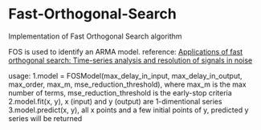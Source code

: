 # Fast-Orthogonal-Search
Implementation of Fast Orthogonal Search algorithm

FOS is used to identify an ARMA model. reference: [Applications of fast orthogonal search: Time-series analysis and resolution of signals in noise](https://link.springer.com/article/10.1007/BF02368043)

usage: 
 1.model = FOSModel(max_delay_in_input, max_delay_in_output, max_order, max_m, mse_reduction_threshold), where max_m is the max number of  terms, mse_reduction_threshold is the early-stop criteria
 2.model.fit(x, y), x (input) and y (output) are 1-dimentional series
 3.model.predict(x, y), all x points and a few initial points of y, predicted y series will be returned
